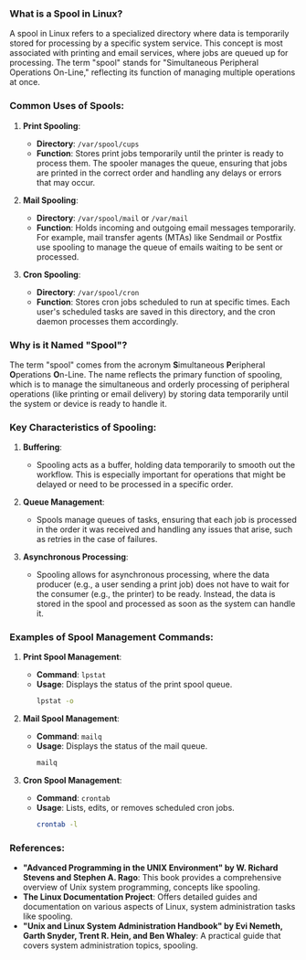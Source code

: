 ### What is a Spool in Linux?

A spool in Linux refers to a specialized directory where data is temporarily stored for processing by a specific system service. This concept is most  associated with printing and email services, where jobs are queued up for processing. The term "spool" stands for "Simultaneous Peripheral Operations On-Line," reflecting its function of managing multiple operations at once.

### Common Uses of Spools:

1. **Print Spooling**:
   - **Directory**: `/var/spool/cups`
   - **Function**: Stores print jobs temporarily until the printer is ready to process them. The spooler manages the queue, ensuring that jobs are printed in the correct order and handling any delays or errors that may occur.

2. **Mail Spooling**:
   - **Directory**: `/var/spool/mail` or `/var/mail`
   - **Function**: Holds incoming and outgoing email messages temporarily. For example, mail transfer agents (MTAs) like Sendmail or Postfix use spooling to manage the queue of emails waiting to be sent or processed.

3. **Cron Spooling**:
   - **Directory**: `/var/spool/cron`
   - **Function**: Stores cron jobs scheduled to run at specific times. Each user's scheduled tasks are saved in this directory, and the cron daemon processes them accordingly.

### Why is it Named "Spool"?

The term "spool" comes from the acronym **S**imultaneous **P**eripheral **O**perations **O**n-Line. The name reflects the primary function of spooling, which is to manage the simultaneous and orderly processing of peripheral operations (like printing or email delivery) by storing data temporarily until the system or device is ready to handle it.

### Key Characteristics of Spooling:

1. **Buffering**:
   - Spooling acts as a buffer, holding data temporarily to smooth out the workflow. This is especially important for operations that might be delayed or need to be processed in a specific order.

2. **Queue Management**:
   - Spools manage queues of tasks, ensuring that each job is processed in the order it was received and handling any issues that arise, such as retries in the case of failures.

3. **Asynchronous Processing**:
   - Spooling allows for asynchronous processing, where the data producer (e.g., a user sending a print job) does not have to wait for the consumer (e.g., the printer) to be ready. Instead, the data is stored in the spool and processed as soon as the system can handle it.

### Examples of Spool Management Commands:

1. **Print Spool Management**:
   - **Command**: `lpstat`
   - **Usage**: Displays the status of the print spool queue.
     ```bash
     lpstat -o
     ```

2. **Mail Spool Management**:
   - **Command**: `mailq`
   - **Usage**: Displays the status of the mail queue.
     ```bash
     mailq
     ```

3. **Cron Spool Management**:
   - **Command**: `crontab`
   - **Usage**: Lists, edits, or removes scheduled cron jobs.
     ```bash
     crontab -l
     ```

### References:

- **"Advanced Programming in the UNIX Environment" by W. Richard Stevens and Stephen A. Rago**: This book provides a comprehensive overview of Unix system programming,  concepts like spooling.
- **The Linux Documentation Project**: Offers detailed guides and documentation on various aspects of Linux,  system administration tasks like spooling.
- **"Unix and Linux System Administration Handbook" by Evi Nemeth, Garth Snyder, Trent R. Hein, and Ben Whaley**: A practical guide that covers system administration topics,  spooling.
